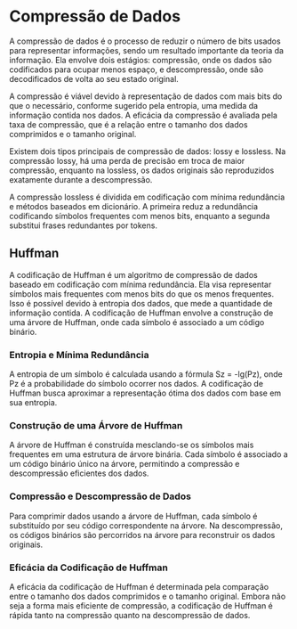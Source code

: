 # Compressão de Dados
A compressão de dados é o processo de reduzir o número de bits usados para representar informações, sendo um resultado importante da teoria da informação. Ela envolve dois estágios: compressão, onde os dados são codificados para ocupar menos espaço, e descompressão, onde são decodificados de volta ao seu estado original.

A compressão é viável devido à representação de dados com mais bits do que o necessário, conforme sugerido pela entropia, uma medida da informação contida nos dados. A eficácia da compressão é avaliada pela taxa de compressão, que é a relação entre o tamanho dos dados comprimidos e o tamanho original.

Existem dois tipos principais de compressão de dados: lossy e lossless. Na compressão lossy, há uma perda de precisão em troca de maior compressão, enquanto na lossless, os dados originais são reproduzidos exatamente durante a descompressão.

A compressão lossless é dividida em codificação com mínima redundância e métodos baseados em dicionário. A primeira reduz a redundância codificando símbolos frequentes com menos bits, enquanto a segunda substitui frases redundantes por tokens.

## Huffman
A codificação de Huffman é um algoritmo de compressão de dados baseado em codificação com mínima redundância. Ela visa representar símbolos mais frequentes com menos bits do que os menos frequentes. Isso é possível devido à entropia dos dados, que mede a quantidade de informação contida. A codificação de Huffman envolve a construção de uma árvore de Huffman, onde cada símbolo é associado a um código binário.

### Entropia e Mínima Redundância
A entropia de um símbolo é calculada usando a fórmula Sz = -lg(Pz), onde Pz é a probabilidade do símbolo ocorrer nos dados. A codificação de Huffman busca aproximar a representação ótima dos dados com base em sua entropia.

### Construção de uma Árvore de Huffman
A árvore de Huffman é construída mesclando-se os símbolos mais frequentes em uma estrutura de árvore binária. Cada símbolo é associado a um código binário único na árvore, permitindo a compressão e descompressão eficientes dos dados.

### Compressão e Descompressão de Dados
Para comprimir dados usando a árvore de Huffman, cada símbolo é substituído por seu código correspondente na árvore. Na descompressão, os códigos binários são percorridos na árvore para reconstruir os dados originais.

### Eficácia da Codificação de Huffman
A eficácia da codificação de Huffman é determinada pela comparação entre o tamanho dos dados comprimidos e o tamanho original. Embora não seja a forma mais eficiente de compressão, a codificação de Huffman é rápida tanto na compressão quanto na descompressão de dados.